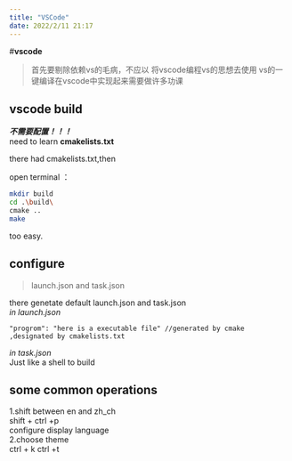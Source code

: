 ```yaml
---
title: "VSCode"
date: 2022/2/11 21:17
---
```

#**vscode**  

>首先要剔除依赖vs的毛病，不应以 将vscode编程vs的思想去使用
>vs的一键编译在vscode中实现起来需要做许多功课    

##  vscode build
***不需要配置！！！***   
need to learn  **cmakelists.txt**     

there had cmakelists.txt,then   

open terminal ：

```bash
mkdir build 
cd .\build\
cmake ..
make
```
too easy.    


## configure     
>launch.json and task.json    

there genetate default launch.json and task.json        
*in launch.json*   
```
"progrom": "here is a executable file" //generated by cmake ,designated by cmakelists.txt

```
*in task.json*    
Just like a shell to build     


## some common operations      
1.shift between en and zh_ch      
	shift + ctrl +p       
	configure display language           
2.choose theme         
	ctrl + k ctrl +t    

​	